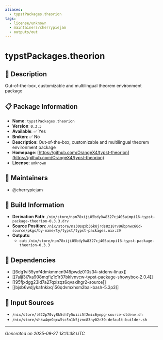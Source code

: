 ```yaml
---
aliases:
  - typstPackages.theorion
tags:
  - license/unknown
  - maintainers/cherrypiejam
  - outputs/out
---
```


# typstPackages.theorion

## 📝 Description

Out-of-the-box, customizable and multilingual theorem environment package

## 📋 Package Information

- **Name**: `typstPackages.theorion`
- **Version**: `0.3.3`
- **Available**: ✅ Yes
- **Broken**: ✅ No
- **Description**: Out-of-the-box, customizable and multilingual theorem environment package
- **Homepage**: [https://github.com/OrangeX4/typst-theorion](https://github.com/OrangeX4/typst-theorion)
- **License**: `unknown`
## 👥 Maintainers

- @cherrypiejam


## 🔧 Build Information

- **Derivation Path**: `/nix/store/npn78xiji05bdy0w8327cj405aimpi16-typst-package-theorion-0.3.3.drv`
- **Source Position**: `/nix/store/ns30sqxb36k8jrds8z18rv96bpnwc60d-source/pkgs/by-name/ty/typst/typst-packages.nix:39`
- **Outputs**:
  - `out`:  `/nix/store/npn78xiji05bdy0w8327cj405aimpi16-typst-package-theorion-0.3.3`

## 🔗 Dependencies

- [[6dg1vi55ynf4dmkmmcn945pwdz010s34-stdenv-linux]]
- [[7alji3i7ka908mqfiz1c1r37bklvnvcw-typst-package-showybox-2.0.4]]
- [[95fjxdgg23id7a27qxizqz6qvaxihgr2-source]]
- [[bjsb6wdjykafnkixq156qdvmxhsm2bai-bash-5.3p3]]

## 📁 Input Sources

- `/nix/store/l622p70vy8k5sh7y5wizi5f2mic6ynpg-source-stdenv.sh`
- `/nix/store/shkw4qm9qcw5sc5n1k5jznc83ny02r39-default-builder.sh`

---
*Generated on 2025-09-27 13:11:38 UTC*
